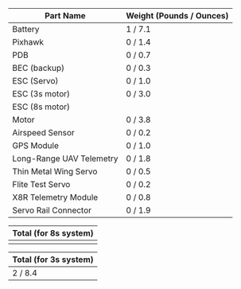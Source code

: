 | Part Name | Weight (Pounds / Ounces) |
|---|---|
| Battery | 1 / 7.1 |
| Pixhawk | 0 / 1.4 |
| PDB | 0 / 0.7 |
| BEC (backup) | 0 / 0.3 |
| ESC (Servo) | 0 / 1.0 |
| ESC (3s motor) | 0 / 3.0 |
| ESC (8s motor) |  |
| Motor | 0 / 3.8 |
| Airspeed Sensor | 0 / 0.2 |
| GPS Module | 0 / 1.0 |
| Long-Range UAV Telemetry | 0 / 1.8 |
| Thin Metal Wing Servo | 0 / 0.5 |
| Flite Test Servo | 0 / 0.2 |
| X8R Telemetry Module | 0 / 0.8 |
| Servo Rail Connector | 0 / 1.9 |


| Total (for 8s system) |
|---|
|  |

| Total (for 3s system) |
|---|
| 2 / 8.4 |
